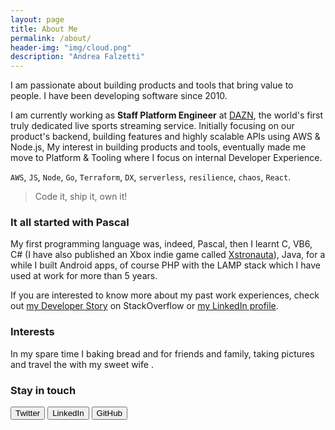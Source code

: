 ```yaml
---
layout: page
title: About Me
permalink: /about/
header-img: "img/cloud.png"
description: "Andrea Falzetti"
---
```


I am passionate about building products and tools that bring value to people. I have been developing software since 2010.

I am currently working as **Staff Platform Engineer** at [DAZN](https://engineering.dazn.com/), the world's first truly dedicated live sports streaming service. Initially focusing on our product's backend, building features and highly scalable APIs using AWS & Node.js, My interest in building products and tools, eventually made me move to Platform & Tooling where I focus on internal Developer Experience.

`AWS`, `JS`, `Node`, `Go`, `Terraform`, `DX`, `serverless`, `resilience`, `chaos`, `React`.

> Code it, ship it, own it!

### It all started with Pascal

My first programming language was, indeed, Pascal, then I learnt C, VB6, C# (I have also published an Xbox indie game called [Xstronauta](https://www.youtube.com/watch?v=SlXwYpwPmVg)), Java, for a while I built Android apps, of course PHP with the LAMP stack which I have used at work for more than 5 years.

If you are interested to know more about my past work experiences, check out [my Developer Story](http://stackoverflow.com/story/andreafalzetti) on StackOverflow or [my LinkedIn profile](https://www.linkedin.com/in/andreafalzetti).

### Interests

In my spare time I <i class="em em-heart"></i> baking bread and [<i class="em em-pizza"></i>](https://www.instagram.com/p/BQJZF7eAx1M/?taken-by=rexromae) for friends and family, taking pictures and travel the [<i class="em em-earth_americas"></i>](https://www.instagram.com/p/BOvh5pkAKAZ/?taken-by=rexromae) with my sweet wife <i class="em em-couple"></i>. 

### Stay in touch

[<button class="btn btn-default">Twitter</button>](https://twitter.com/rexromae)
[<button class="btn btn-default">LinkedIn</button>](https://www.linkedin.com/in/andreafalzetti)
[<button class="btn btn-default">GitHub</button>](https://github.com/andreafalzetti)
